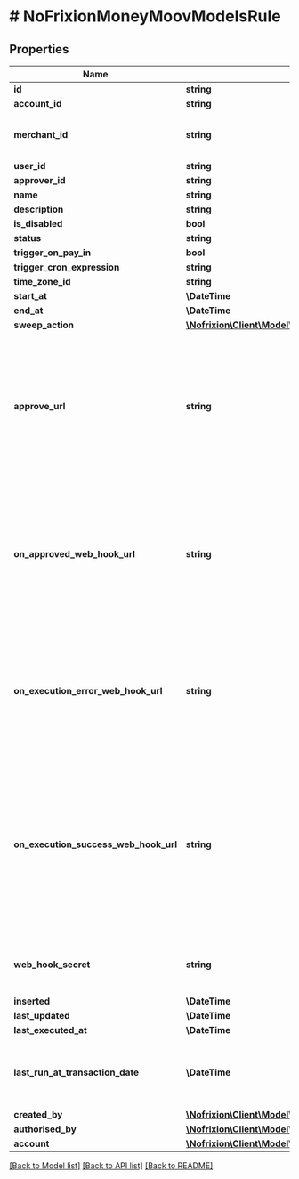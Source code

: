 # # NoFrixionMoneyMoovModelsRule

## Properties

Name | Type | Description | Notes
------------ | ------------- | ------------- | -------------
**id** | **string** |  | [optional]
**account_id** | **string** |  | [optional]
**merchant_id** | **string** | The ID of the merchant that owns the account. | [optional]
**user_id** | **string** |  | [optional]
**approver_id** | **string** |  | [optional]
**name** | **string** |  | [optional]
**description** | **string** |  | [optional]
**is_disabled** | **bool** |  | [optional]
**status** | **string** |  | [optional]
**trigger_on_pay_in** | **bool** |  | [optional]
**trigger_cron_expression** | **string** |  | [optional]
**time_zone_id** | **string** |  | [optional]
**start_at** | **\DateTime** |  | [optional]
**end_at** | **\DateTime** |  | [optional]
**sweep_action** | [**\Nofrixion\Client\Model\NoFrixionMoneyMoovModelsSweepAction**](NoFrixionMoneyMoovModelsSweepAction.md) |  | [optional]
**approve_url** | **string** | If set this property holds the URL an approver needs to visit in order to  complete a strong authentication check in order to approve the rule. | [optional]
**on_approved_web_hook_url** | **string** | Optional URL to receive an HTTP request with the rule details when the rule status changes to   approved. The webhook payload will contain the full Rule object. | [optional]
**on_execution_error_web_hook_url** | **string** | Optional URL to receive an HTTP request when a rule execution attempt fails. The webhook   payload will contain a Problem object. | [optional]
**on_execution_success_web_hook_url** | **string** | Optional URL to receive an HTTP request when a rule execution attempt succeeds. The webhook   payload will contain a list of any payouts that were submitted for the rule execution. | [optional]
**web_hook_secret** | **string** | If set this secret will be used to sign Web Hook requests. | [optional]
**inserted** | **\DateTime** |  | [optional]
**last_updated** | **\DateTime** |  | [optional]
**last_executed_at** | **\DateTime** |  | [optional]
**last_run_at_transaction_date** | **\DateTime** | The most recent transaction date when the rule was last run. | [optional]
**created_by** | [**\Nofrixion\Client\Model\NoFrixionMoneyMoovModelsUser**](NoFrixionMoneyMoovModelsUser.md) |  | [optional]
**authorised_by** | [**\Nofrixion\Client\Model\NoFrixionMoneyMoovModelsUser**](NoFrixionMoneyMoovModelsUser.md) |  | [optional]
**account** | [**\Nofrixion\Client\Model\NoFrixionMoneyMoovModelsPaymentAccount**](NoFrixionMoneyMoovModelsPaymentAccount.md) |  | [optional]

[[Back to Model list]](../../README.md#models) [[Back to API list]](../../README.md#endpoints) [[Back to README]](../../README.md)
